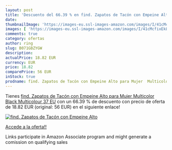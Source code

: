 ```yaml
---
layout: post
title: 'Descuento del 66.39 % en find. Zapatos de Tacón con Empeine Alto '
date: 
thumbnailImage: 'https://images-eu.ssl-images-amazon.com/images/I/41cMcfixEkL._SL200_.jpg'
images: [ 'https://images-eu.ssl-images-amazon.com/images/I/41cMcfixEkL._SL200_.jpg' ]
comments: true
category: ofertas
author: ring
slug: B071GBZYGW
description:
actualPrice: 18.82 EUR
currency: EUR
price: 18.82
comparePrice: 56 EUR
inStock: true
prodname: find. Zapatos de Tacón con Empeine Alto para Mujer  Multicolor  Black Multicolour   37 EU
---
```


Tienes [find. Zapatos de Tacón con Empeine Alto para Mujer  Multicolor  Black Multicolour   37 EU](https://www.amazon.es/dp/B071GBZYGW/?tag=tolees-21) con un 66.39 % de descuento con precio de oferta de 18.82 EUR (original: 56 EUR) en el siguiente enlace!

[![find. Zapatos de Tacón con Empeine Alto ](https://images-eu.ssl-images-amazon.com/images/I/41cMcfixEkL._SL200_.jpg)](https://www.amazon.es/dp/B071GBZYGW/?tag=tolees-21)

[Accede a la oferta!!](https://www.amazon.es/dp/B071GBZYGW/?tag=tolees-21)

Links participate in Amazon Associate program and might generate a comission on qualifying sales


